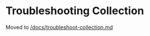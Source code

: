 # Troubleshooting Collection

Moved to [/docs/troubleshoot-collection.md](/docs/troubleshoot-collection.md)
